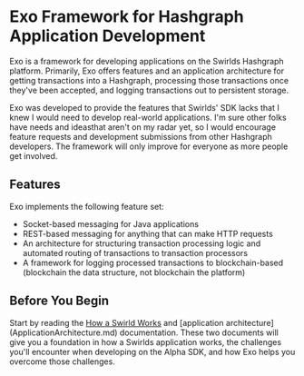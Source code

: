 Exo Framework for Hashgraph Application Development
===================================================

Exo is a framework for developing applications on the Swirlds Hashgraph platform.  Primarily, Exo offers features and an application architecture for getting transactions into a Hashgraph, processing those transactions once they've been accepted, and logging transactions out to persistent storage.

Exo was developed to provide the features that Swirlds' SDK lacks that I knew I would need to develop real-world applications.  I'm sure other folks have needs and ideasthat aren't on my radar yet, so I would encourage feature requests and development submissions from other Hashgraph developers.  The framework will only improve for everyone as more people get involved.

Features
--------

Exo implements the following feature set:
- Socket-based messaging for Java applications
- REST-based messaging for anything that can make HTTP requests
- An architecture for structuring transaction processing logic and automated routing of transactions to transaction processors
- A framework for logging processed transactions to blockchain-based (blockchain the data structure, not blockchain the platform)

Before You Begin
----------------

Start by reading the [How a Swirld Works](SwirldsApplications.md) and [application architecture] (ApplicationArchitecture.md) documentation.  These two documents will give you a foundation in how a Swirlds application works, the challenges you'll encounter when developing on the Alpha SDK, and how Exo helps you overcome those challenges.
